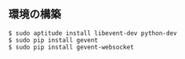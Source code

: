 
## 環境の構築

```
$ sudo aptitude install libevent-dev python-dev
$ sudo pip install gevent
$ sudo pip install gevent-websocket
```


